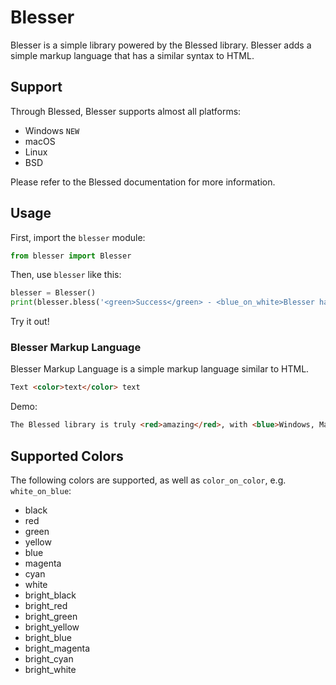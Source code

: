 # Blesser

Blesser is a simple library powered by the Blessed library. Blesser adds a simple markup language that has a similar syntax to HTML.

## Support

Through Blessed, Blesser supports almost all platforms:

 - Windows `NEW`
 - macOS
 - Linux
 - BSD

Please refer to the Blessed documentation for more information.

## Usage

First, import the `blesser` module:

```python
from blesser import Blesser
```

Then, use `blesser` like this:

```python
blesser = Blesser()
print(blesser.bless('<green>Success</green> - <blue_on_white>Blesser has been installed!</blue_on_white>'))
```

Try it out!

### Blesser Markup Language

Blesser Markup Language is a simple markup language similar to HTML.

```html
Text <color>text</color> text
```

Demo:

```html
The Blessed library is truly <red>amazing</red>, with <blue>Windows, Mac, and Linux Support</blue> all built-in!
```

## Supported Colors

The following colors are supported, as well as `color_on_color`, e.g. `white_on_blue`:

 - black
 - red
 - green
 - yellow
 - blue
 - magenta
 - cyan
 - white
 - bright_black
 - bright_red
 - bright_green
 - bright_yellow
 - bright_blue
 - bright_magenta
 - bright_cyan
 - bright_white